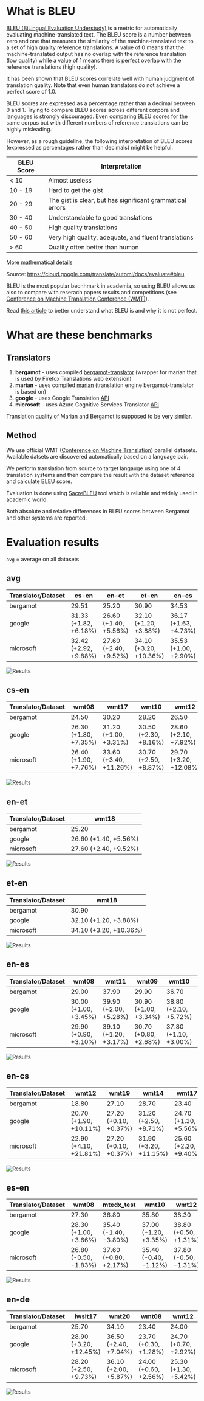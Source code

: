 # What is BLEU

[BLEU (BiLingual Evaluation Understudy)](https://en.wikipedia.org/wiki/BLEU) is a metric for automatically evaluating machine-translated text. The BLEU score is a number between zero and one that measures the similarity of the machine-translated text to a set of high quality reference translations. A value of 0 means that the machine-translated output has no overlap with the reference translation (low quality) while a value of 1 means there is perfect overlap with the reference translations (high quality).

It has been shown that BLEU scores correlate well with human judgment of translation quality. Note that even human translators do not achieve a perfect score of 1.0.

BLEU scores are expressed as a percentage rather than a decimal between 0 and 1.
Trying to compare BLEU scores across different corpora and languages is strongly discouraged. Even comparing BLEU scores for the same corpus but with different numbers of reference translations can be highly misleading.

However, as a rough guideline, the following interpretation of BLEU scores (expressed as percentages rather than decimals) might be helpful.

BLEU Score |	Interpretation
--- | ---
< 10 |	Almost useless
10 - 19 |	Hard to get the gist
20 - 29 |	The gist is clear, but has significant grammatical errors
30 - 40 |	Understandable to good translations
40 - 50 |	High quality translations
50 - 60 |	Very high quality, adequate, and fluent translations
\> 60 |	Quality often better than human

[More mathematical details](https://cloud.google.com/translate/automl/docs/evaluate#the_mathematical_details)

Source: https://cloud.google.com/translate/automl/docs/evaluate#bleu


BLEU is the most popular becnhmark in academia, so using BLEU allows us also to compare with reserach papers results and competitions (see [Conference on Machine Translation Conference (WMT)](http://statmt.org/wmt21/)).

Read [this article](https://www.rws.com/blog/understanding-mt-quality-bleu-scores/) to better understand what BLEU is and why it is not perfect.

# What are these benchmarks

## Translators

1. **bergamot** - uses compiled  [bergamot-translator](https://github.com/mozilla/bergamot-translator)  (wrapper for marian that is used by Firefox Translations web extension)
2. **marian** - uses compiled [marian](https://github.com/marian-nmt/marian-dev) (translation engine bergamot-translator is based on)
3. **google** - uses Google Translation [API](https://cloud.google.com/translate)
4. **microsoft** - uses Azure Cognitive Services Translator [API](https://azure.microsoft.com/en-us/services/cognitive-services/translator/)

Translation quality of Marian and Bergamot is supposed to be very similar.

## Method

We use official WMT ([Conference on Machine Translation](http://statmt.org/wmt21/)) parallel datasets. Available datsets are discovered automatically based on a language pair.

We perform translation from source to target langauge using one of 4 translation systems and then compare the result with the dataset reference and calculate BLEU score.

Evaluation is done using [SacreBLEU](https://github.com/mjpost/sacrebleu) tool which is reliable and widely used in academic world.

Both absolute and relative differences in BLEU scores between Bergamot and other systems are reported.

# Evaluation results

`avg` = average on all datasets



## avg

| Translator/Dataset | cs-en | en-et | et-en | en-es | en-cs | es-en | en-de |
| --- | --- | --- | --- | --- | --- | --- | --- |
| bergamot | 29.51 | 25.20 | 30.90 | 34.53 | 23.80 | 33.87 | 30.32 |
| google | 31.33 (+1.82, +6.18%) | 26.60 (+1.40, +5.56%) | 32.10 (+1.20, +3.88%) | 36.17 (+1.63, +4.73%) | 25.58 (+1.78, +7.47%) | 34.57 (+0.70, +2.07%) | 31.63 (+1.31, +4.31%) |
| microsoft | 32.42 (+2.92, +9.88%) | 27.60 (+2.40, +9.52%) | 34.10 (+3.20, +10.36%) | 35.53 (+1.00, +2.90%) | 26.83 (+3.03, +12.73%) | 33.74 (-0.13, -0.38%) | 32.13 (+1.81, +5.96%) |

![Results](img/avg.png)

## cs-en

| Translator/Dataset | wmt08 | wmt17 | wmt10 | wmt12 | wmt11 | wmt14 | wmt15 | wmt16 | wmt13 | wmt18 | wmt09 | wmt20 |
| --- | --- | --- | --- | --- | --- | --- | --- | --- | --- | --- | --- | --- |
| bergamot | 24.50 | 30.20 | 28.20 | 26.50 | 28.10 | 35.00 | 32.00 | 33.40 | 30.30 | 31.30 | 27.60 | 27.00 |
| google | 26.30 (+1.80, +7.35%) | 31.20 (+1.00, +3.31%) | 30.50 (+2.30, +8.16%) | 28.60 (+2.10, +7.92%) | 30.20 (+2.10, +7.47%) | 38.00 (+3.00, +8.57%) | 33.60 (+1.60, +5.00%) | 34.80 (+1.40, +4.19%) | 32.40 (+2.10, +6.93%) | 32.10 (+0.80, +2.56%) | 29.90 (+2.30, +8.33%) | 28.40 (+1.40, +5.19%) |
| microsoft | 26.40 (+1.90, +7.76%) | 33.60 (+3.40, +11.26%) | 30.70 (+2.50, +8.87%) | 29.70 (+3.20, +12.08%) | 30.90 (+2.80, +9.96%) | 39.90 (+4.90, +14.00%) | 34.70 (+2.70, +8.44%) | 38.30 (+4.90, +14.67%) | 33.40 (+3.10, +10.23%) | 34.30 (+3.00, +9.58%) | 29.60 (+2.00, +7.25%) | 27.60 (+0.60, +2.22%) |

![Results](img/cs-en.png)

## en-et

| Translator/Dataset | wmt18 |
| --- | --- |
| bergamot | 25.20 |
| google | 26.60 (+1.40, +5.56%) |
| microsoft | 27.60 (+2.40, +9.52%) |

![Results](img/en-et.png)

## et-en

| Translator/Dataset | wmt18 |
| --- | --- |
| bergamot | 30.90 |
| google | 32.10 (+1.20, +3.88%) |
| microsoft | 34.10 (+3.20, +10.36%) |

![Results](img/et-en.png)

## en-es

| Translator/Dataset | wmt08 | wmt11 | wmt09 | wmt10 | wmt13 | wmt12 |
| --- | --- | --- | --- | --- | --- | --- |
| bergamot | 29.00 | 37.90 | 29.90 | 36.70 | 34.80 | 38.90 |
| google | 30.00 (+1.00, +3.45%) | 39.90 (+2.00, +5.28%) | 30.90 (+1.00, +3.34%) | 38.80 (+2.10, +5.72%) | 36.90 (+2.10, +6.03%) | 40.50 (+1.60, +4.11%) |
| microsoft | 29.90 (+0.90, +3.10%) | 39.10 (+1.20, +3.17%) | 30.70 (+0.80, +2.68%) | 37.80 (+1.10, +3.00%) | 35.70 (+0.90, +2.59%) | 40.00 (+1.10, +2.83%) |

![Results](img/en-es.png)

## en-cs

| Translator/Dataset | wmt12 | wmt19 | wmt14 | wmt17 | wmt20 | wmt15 | wmt08 | wmt11 | wmt18 | wmt09 | wmt10 | wmt13 | wmt16 |
| --- | --- | --- | --- | --- | --- | --- | --- | --- | --- | --- | --- | --- | --- |
| bergamot | 18.80 | 27.10 | 28.70 | 23.40 | 32.70 | 25.40 | 19.00 | 20.70 | 22.70 | 20.80 | 20.90 | 23.40 | 25.80 |
| google | 20.70 (+1.90, +10.11%) | 27.20 (+0.10, +0.37%) | 31.20 (+2.50, +8.71%) | 24.70 (+1.30, +5.56%) | 35.50 (+2.80, +8.56%) | 26.80 (+1.40, +5.51%) | 20.50 (+1.50, +7.89%) | 23.00 (+2.30, +11.11%) | 24.40 (+1.70, +7.49%) | 22.60 (+1.80, +8.65%) | 22.40 (+1.50, +7.18%) | 25.20 (+1.80, +7.69%) | 28.30 (+2.50, +9.69%) |
| microsoft | 22.90 (+4.10, +21.81%) | 27.20 (+0.10, +0.37%) | 31.90 (+3.20, +11.15%) | 25.60 (+2.20, +9.40%) | 34.10 (+1.40, +4.28%) | 27.40 (+2.00, +7.87%) | 22.60 (+3.60, +18.95%) | 25.30 (+4.60, +22.22%) | 24.90 (+2.20, +9.69%) | 25.00 (+4.20, +20.19%) | 24.30 (+3.40, +16.27%) | 27.70 (+4.30, +18.38%) | 29.90 (+4.10, +15.89%) |

![Results](img/en-cs.png)

## es-en

| Translator/Dataset | wmt08 | mtedx_test | wmt10 | wmt12 | wmt11 | wmt13 | wmt09 |
| --- | --- | --- | --- | --- | --- | --- | --- |
| bergamot | 27.30 | 36.80 | 35.80 | 38.30 | 34.30 | 35.20 | 29.40 |
| google | 28.30 (+1.00, +3.66%) | 35.40 (-1.40, -3.80%) | 37.00 (+1.20, +3.35%) | 38.80 (+0.50, +1.31%) | 35.20 (+0.90, +2.62%) | 35.70 (+0.50, +1.42%) | 31.60 (+2.20, +7.48%) |
| microsoft | 26.80 (-0.50, -1.83%) | 37.60 (+0.80, +2.17%) | 35.40 (-0.40, -1.12%) | 37.80 (-0.50, -1.31%) | 33.70 (-0.60, -1.75%) | 35.30 (+0.10, +0.28%) | 29.60 (+0.20, +0.68%) |

![Results](img/es-en.png)

## en-de

| Translator/Dataset | iwslt17 | wmt20 | wmt08 | wmt12 | wmt19 | wmt10 | wmt11 | wmt09 | wmt13 | wmt17 | wmt16 | wmt18 | wmt14 | wmt15 |
| --- | --- | --- | --- | --- | --- | --- | --- | --- | --- | --- | --- | --- | --- | --- |
| bergamot | 25.70 | 34.10 | 23.40 | 24.00 | 41.50 | 25.80 | 23.00 | 22.80 | 27.60 | 30.80 | 38.20 | 45.60 | 29.50 | 32.50 |
| google | 28.90 (+3.20, +12.45%) | 36.50 (+2.40, +7.04%) | 23.70 (+0.30, +1.28%) | 24.70 (+0.70, +2.92%) | 43.50 (+2.00, +4.82%) | 26.50 (+0.70, +2.71%) | 24.10 (+1.10, +4.78%) | 23.60 (+0.80, +3.51%) | 28.80 (+1.20, +4.35%) | 31.50 (+0.70, +2.27%) | 38.60 (+0.40, +1.05%) | 47.80 (+2.20, +4.82%) | 30.90 (+1.40, +4.75%) | 33.70 (+1.20, +3.69%) |
| microsoft | 28.20 (+2.50, +9.73%) | 36.10 (+2.00, +5.87%) | 24.00 (+0.60, +2.56%) | 25.30 (+1.30, +5.42%) | 43.80 (+2.30, +5.54%) | 27.20 (+1.40, +5.43%) | 23.70 (+0.70, +3.04%) | 23.90 (+1.10, +4.82%) | 28.80 (+1.20, +4.35%) | 33.10 (+2.30, +7.47%) | 40.50 (+2.30, +6.02%) | 48.70 (+3.10, +6.80%) | 32.20 (+2.70, +9.15%) | 34.30 (+1.80, +5.54%) |

![Results](img/en-de.png)